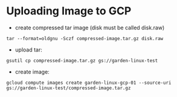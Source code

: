 # Uploading Image to GCP

- create compressed tar image (disk must be called disk.raw)

```tar --format=oldgnu -Sczf compressed-image.tar.gz disk.raw```

- upload tar:

```gsutil cp compressed-image.tar.gz gs://garden-linux-test```


- create image:

```gcloud compute images create garden-linux-gcp-01 --source-uri gs://garden-linux-test/compressed-image.tar.gz```

